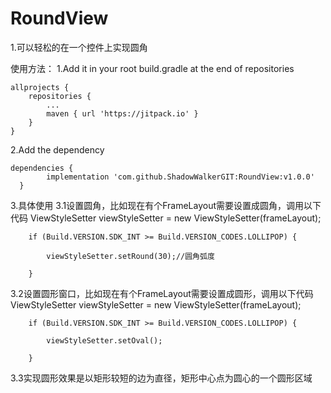 # RoundView
1.可以轻松的在一个控件上实现圆角

使用方法：
  1.Add it in your root build.gradle at the end of repositories
  
    allprojects {
		repositories {
			...
			maven { url 'https://jitpack.io' }
		}
	}


  2.Add the dependency

    dependencies {
	        implementation 'com.github.ShadowWalkerGIT:RoundView:v1.0.0'
	  }


 3.具体使用
  3.1设置圆角，比如现在有个FrameLayout需要设置成圆角，调用以下代码
     ViewStyleSetter viewStyleSetter = new ViewStyleSetter(frameLayout);
     
        if (Build.VERSION.SDK_INT >= Build.VERSION_CODES.LOLLIPOP) {
	
            viewStyleSetter.setRound(30);//圆角弧度
	    
        }

  3.2设置圆形窗口，比如现在有个FrameLayout需要设置成圆形，调用以下代码
    ViewStyleSetter viewStyleSetter = new ViewStyleSetter(frameLayout);
    
        if (Build.VERSION.SDK_INT >= Build.VERSION_CODES.LOLLIPOP) {
	
            viewStyleSetter.setOval();
	    
        }
  3.3实现圆形效果是以矩形较短的边为直径，矩形中心点为圆心的一个圆形区域
